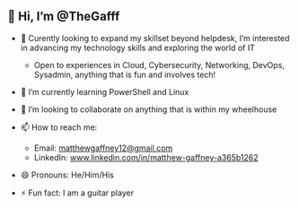 ## 👋 Hi, I’m @TheGafff
- 👀 Curently looking to expand my skillset beyond helpdesk, I’m interested in advancing my technology skills and exploring the world of IT

  -  Open to experiences in Cloud, Cybersecurity, Networking, DevOps, Sysadmin, anything that is fun and involves tech!
- 🌱 I’m currently learning PowerShell and Linux
- 💞️ I’m looking to collaborate on anything that is within my wheelhouse
- 📫 How to reach me:
    - Email: matthewgaffney12@gmail.com
    - LinkedIn: www.linkedin.com/in/matthew-gaffney-a365b1262
- 😄 Pronouns: He/Him/His
- ⚡ Fun fact: I am a guitar player

<!---
TheGafff/TheGafff is a ✨ special ✨ repository because its `README.md` (this file) appears on your GitHub profile.
You can click the Preview link to take a look at your changes.
--->
